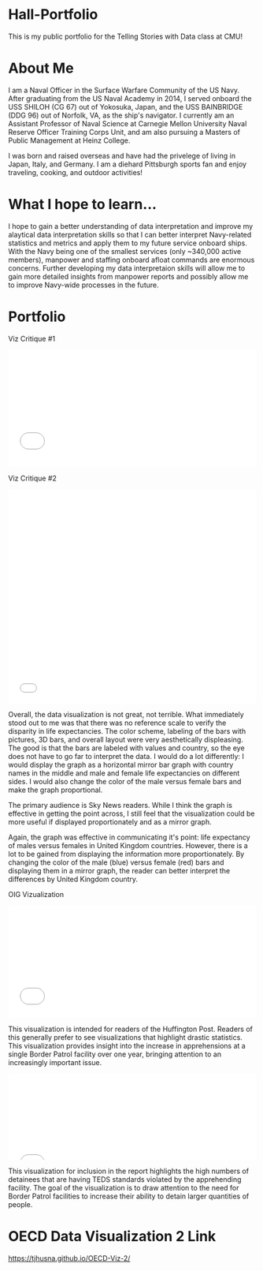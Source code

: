 # Hall-Portfolio
This is my public portfolio for the Telling Stories with Data class at CMU!

# About Me
I am a Naval Officer in the Surface Warfare Community of the US Navy. After graduating from the US Naval Academy in 2014, I served onboard the USS SHILOH (CG 67) out of Yokosuka, Japan, and the USS BAINBRIDGE (DDG 96) out of Norfolk, VA, as the ship's navigator. I currently am an Assistant Professor of Naval Science at Carnegie Mellon University Naval Reserve Officer Training Corps Unit, and am also pursuing a Masters of Public Management at Heinz College.

I was born and raised overseas and have had the privelege of living in Japan, Italy, and Germany. I am a diehard Pittsburgh sports fan and enjoy traveling, cooking, and outdoor activities!

# What I hope to learn...
I hope to gain a better understanding of data interpretation and improve my alaytical data interpretation skills so that I can better interpret Navy-related statistics and metrics and apply them to my future service onboard ships. With the Navy being one of the smallest services (only ~340,000 active members), manpower and staffing onboard afloat commands are enormous concerns. Further developing my data interpretaion skills will allow me to gain more detailed insights from manpower reports and possibly allow me to improve Navy-wide processes in the future.

# Portfolio
Viz Critique #1

<iframe title="Likes per Facebook Post" aria-label="Bar Chart" id="datawrapper-chart-Ej8eo" src="//datawrapper.dwcdn.net/Ej8eo/1/" scrolling="no" frameborder="0" style="width: 0; min-width: 100% !important; border: none;" height="238"></iframe><script type="text/javascript">!function(){"use strict";window.addEventListener("message",function(a){if(void 0!==a.data["datawrapper-height"])for(var e in a.data["datawrapper-height"]){var t=document.getElementById("datawrapper-chart-"+e)||document.querySelector("iframe[src*='"+e+"']");t&&(t.style.height=a.data["datawrapper-height"][e]+"px")}})}();</script>

Viz Critique #2

<iframe title="Average Life Expectancy in the United Kingdom&amp;nbsp;" aria-label="Grouped Column Chart" id="datawrapper-chart-0wkvH" src="//datawrapper.dwcdn.net/0wkvH/1/" scrolling="no" frameborder="0" style="width: 0; min-width: 100% !important; border: none;" height="434"></iframe><script type="text/javascript">!function(){"use strict";window.addEventListener("message",function(a){if(void 0!==a.data["datawrapper-height"])for(var e in a.data["datawrapper-height"]){var t=document.getElementById("datawrapper-chart-"+e)||document.querySelector("iframe[src*='"+e+"']");t&&(t.style.height=a.data["datawrapper-height"][e]+"px")}})}();</script>

Overall, the data visualization is not great, not terrible. What immediately stood out to me was that there was no reference scale to verify the disparity in life expectancies. The color scheme, labeling of the bars with pictures, 3D bars, and overall layout were very aesthetically displeasing. The good is that the bars are labeled with values and country, so the eye does not have to go far to interpret the data. I would do a lot differently: I would display the graph as a horizontal mirror bar graph with country names in the middle and male and female life expectancies on different sides. I would also change the color of the male versus female bars and make the graph proportional.

The primary audience is Sky News readers. While I think the graph is effective in getting the point across, I still feel that the visualization could be more useful if displayed proportionately and as a mirror graph.

Again, the graph was effective in communicating it's point: life expectancy of males versus females in United Kingdom countries. However, there is a lot to be gained from displaying the information more proportionately. By changing the color of the male (blue) versus female (red) bars and displaying them in a mirror graph, the reader can better interpret the differences by United Kingdom country.

OIG Vizualization

<iframe title="Rio Grande Valley Sector Border Patrol Apprehensions&amp;nbsp;" aria-label="Stacked Bars" id="datawrapper-chart-0zigv" src="//datawrapper.dwcdn.net/0zigv/1/" scrolling="no" frameborder="0" style="width: 0; min-width: 100% !important; border: none;" height="228"></iframe><script type="text/javascript">!function(){"use strict";window.addEventListener("message",function(a){if(void 0!==a.data["datawrapper-height"])for(var e in a.data["datawrapper-height"]){var t=document.getElementById("datawrapper-chart-"+e)||document.querySelector("iframe[src*='"+e+"']");t&&(t.style.height=a.data["datawrapper-height"][e]+"px")}})}();</script>

This visualization is intended for readers of the Huffington Post. Readers of this generally prefer to see visualizations that highlight drastic statistics. This visualization provides insight into the increase in apprehensions at a single Border Patrol facility over one year, bringing attention to an increasingly important issue.

<iframe title=" Rio Grande Valley Sector Transport, Escort, Detention and Search (TEDS) Detainee Standards Violations" aria-label="Bar Chart" id="datawrapper-chart-a7IHM" src="//datawrapper.dwcdn.net/a7IHM/1/" scrolling="no" frameborder="0" style="width: 0; min-width: 100% !important; border: none;" height="175"></iframe><script type="text/javascript">!function(){"use strict";window.addEventListener("message",function(a){if(void 0!==a.data["datawrapper-height"])for(var e in a.data["datawrapper-height"]){var t=document.getElementById("datawrapper-chart-"+e)||document.querySelector("iframe[src*='"+e+"']");t&&(t.style.height=a.data["datawrapper-height"][e]+"px")}})}();</script>

This visualization for inclusion in the report highlights the high numbers of detainees that are having TEDS standards violated by the apprehending facility. The goal of the visualization is to draw attention to the need for Border Patrol facilities to increase their ability to detain larger quantities of people.

# OECD Data Visualization 2 Link
https://tjhusna.github.io/OECD-Viz-2/
